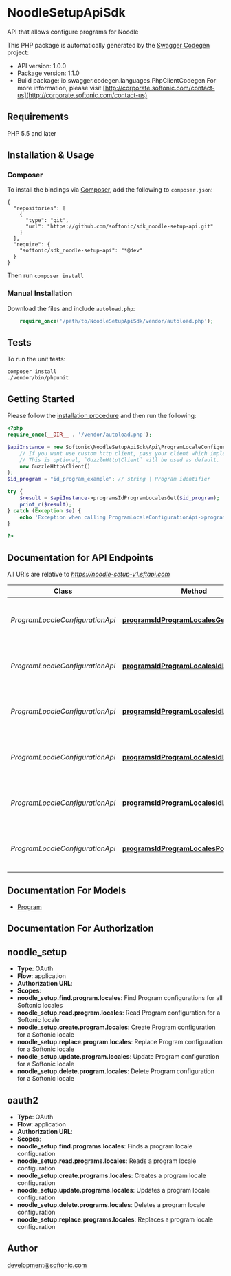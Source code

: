 # NoodleSetupApiSdk
API that allows configure programs for Noodle

This PHP package is automatically generated by the [Swagger Codegen](https://github.com/swagger-api/swagger-codegen) project:

- API version: 1.0.0
- Package version: 1.1.0
- Build package: io.swagger.codegen.languages.PhpClientCodegen
For more information, please visit [http://corporate.softonic.com/contact-us](http://corporate.softonic.com/contact-us)

## Requirements

PHP 5.5 and later

## Installation & Usage
### Composer

To install the bindings via [Composer](http://getcomposer.org/), add the following to `composer.json`:

```
{
  "repositories": [
    {
      "type": "git",
      "url": "https://github.com/softonic/sdk_noodle-setup-api.git"
    }
  ],
  "require": {
    "softonic/sdk_noodle-setup-api": "*@dev"
  }
}
```

Then run `composer install`

### Manual Installation

Download the files and include `autoload.php`:

```php
    require_once('/path/to/NoodleSetupApiSdk/vendor/autoload.php');
```

## Tests

To run the unit tests:

```
composer install
./vendor/bin/phpunit
```

## Getting Started

Please follow the [installation procedure](#installation--usage) and then run the following:

```php
<?php
require_once(__DIR__ . '/vendor/autoload.php');

$apiInstance = new Softonic\NoodleSetupApiSdk\Api\ProgramLocaleConfigurationApi(
    // If you want use custom http client, pass your client which implements `GuzzleHttp\ClientInterface`.
    // This is optional, `GuzzleHttp\Client` will be used as default.
    new GuzzleHttp\Client()
);
$id_program = "id_program_example"; // string | Program identifier

try {
    $result = $apiInstance->programsIdProgramLocalesGet($id_program);
    print_r($result);
} catch (Exception $e) {
    echo 'Exception when calling ProgramLocaleConfigurationApi->programsIdProgramLocalesGet: ', $e->getMessage(), PHP_EOL;
}

?>
```

## Documentation for API Endpoints

All URIs are relative to *https://noodle-setup-v1.sftapi.com*

Class | Method | HTTP request | Description
------------ | ------------- | ------------- | -------------
*ProgramLocaleConfigurationApi* | [**programsIdProgramLocalesGet**](docs/Api/ProgramLocaleConfigurationApi.md#programsidprogramlocalesget) | **GET** /programs/{id_program}/locales | Finds configurations for program in all Softonic locales
*ProgramLocaleConfigurationApi* | [**programsIdProgramLocalesIdLocaleDelete**](docs/Api/ProgramLocaleConfigurationApi.md#programsidprogramlocalesidlocaledelete) | **DELETE** /programs/{id_program}/locales/{id_locale} | Deletes a program configuration for a specific locale
*ProgramLocaleConfigurationApi* | [**programsIdProgramLocalesIdLocaleGet**](docs/Api/ProgramLocaleConfigurationApi.md#programsidprogramlocalesidlocaleget) | **GET** /programs/{id_program}/locales/{id_locale} | Finds configurations for program and Softonic locale
*ProgramLocaleConfigurationApi* | [**programsIdProgramLocalesIdLocalePatch**](docs/Api/ProgramLocaleConfigurationApi.md#programsidprogramlocalesidlocalepatch) | **PATCH** /programs/{id_program}/locales/{id_locale} | Updates a program configuration for a specific locale
*ProgramLocaleConfigurationApi* | [**programsIdProgramLocalesIdLocalePut**](docs/Api/ProgramLocaleConfigurationApi.md#programsidprogramlocalesidlocaleput) | **PUT** /programs/{id_program}/locales/{id_locale} | Replaces a program configuration for a specific locale
*ProgramLocaleConfigurationApi* | [**programsIdProgramLocalesPost**](docs/Api/ProgramLocaleConfigurationApi.md#programsidprogramlocalespost) | **POST** /programs/{id_program}/locales | Creates a program configuration for a specific locale


## Documentation For Models

 - [Program](docs/Model/Program.md)


## Documentation For Authorization


## noodle_setup

- **Type**: OAuth
- **Flow**: application
- **Authorization URL**: 
- **Scopes**: 
 - **noodle_setup.find.program.locales**: Find Program configurations for all Softonic locales
 - **noodle_setup.read.program.locales**: Read Program configuration for a Softonic locale
 - **noodle_setup.create.program.locales**: Create Program configuration for a Softonic locale
 - **noodle_setup.replace.program.locales**: Replace Program configuration for a Softonic locale
 - **noodle_setup.update.program.locales**: Update Program configuration for a Softonic locale
 - **noodle_setup.delete.program.locales**: Delete Program configuration for a Softonic locale

## oauth2

- **Type**: OAuth
- **Flow**: application
- **Authorization URL**: 
- **Scopes**: 
 - **noodle_setup.find.programs.locales**: Finds a program locale configuration
 - **noodle_setup.read.programs.locales**: Reads a program locale configuration
 - **noodle_setup.create.programs.locales**: Creates a program locale configuration
 - **noodle_setup.update.programs.locales**: Updates a program locale configuration
 - **noodle_setup.delete.programs.locales**: Deletes a program locale configuration
 - **noodle_setup.replace.programs.locales**: Replaces a program locale configuration


## Author

development@softonic.com


